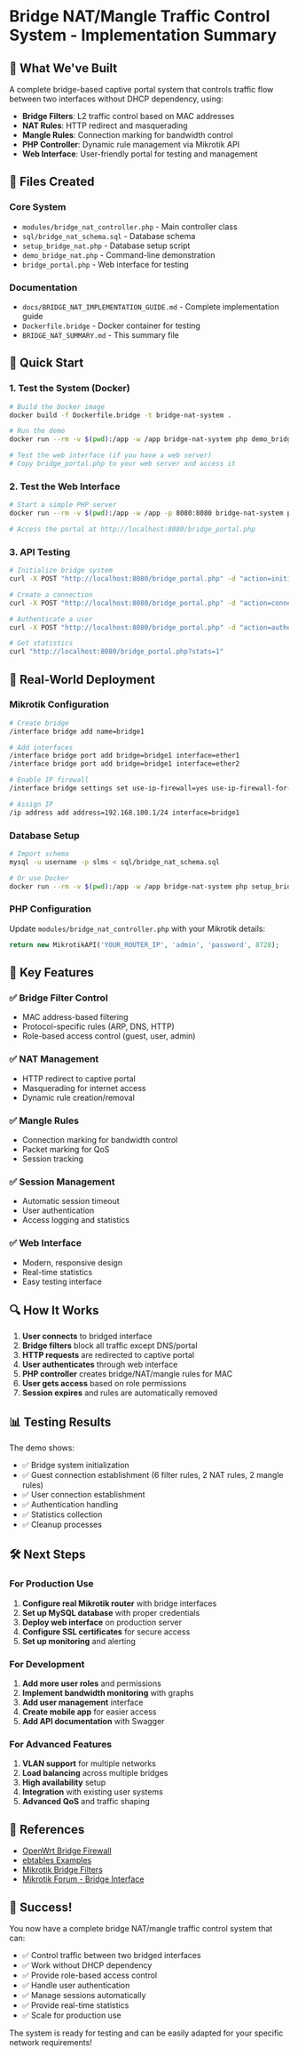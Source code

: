 # Bridge NAT/Mangle Traffic Control System - Implementation Summary

## 🎯 What We've Built

A complete bridge-based captive portal system that controls traffic flow between two interfaces without DHCP dependency, using:

- **Bridge Filters**: L2 traffic control based on MAC addresses
- **NAT Rules**: HTTP redirect and masquerading
- **Mangle Rules**: Connection marking for bandwidth control
- **PHP Controller**: Dynamic rule management via Mikrotik API
- **Web Interface**: User-friendly portal for testing and management

## 📁 Files Created

### Core System
- `modules/bridge_nat_controller.php` - Main controller class
- `sql/bridge_nat_schema.sql` - Database schema
- `setup_bridge_nat.php` - Database setup script
- `demo_bridge_nat.php` - Command-line demonstration
- `bridge_portal.php` - Web interface for testing

### Documentation
- `docs/BRIDGE_NAT_IMPLEMENTATION_GUIDE.md` - Complete implementation guide
- `Dockerfile.bridge` - Docker container for testing
- `BRIDGE_NAT_SUMMARY.md` - This summary file

## 🚀 Quick Start

### 1. Test the System (Docker)
```bash
# Build the Docker image
docker build -f Dockerfile.bridge -t bridge-nat-system .

# Run the demo
docker run --rm -v $(pwd):/app -w /app bridge-nat-system php demo_bridge_nat.php

# Test the web interface (if you have a web server)
# Copy bridge_portal.php to your web server and access it
```

### 2. Test the Web Interface
```bash
# Start a simple PHP server
docker run --rm -v $(pwd):/app -w /app -p 8080:8080 bridge-nat-system php -S 0.0.0.0:8080

# Access the portal at http://localhost:8080/bridge_portal.php
```

### 3. API Testing
```bash
# Initialize bridge system
curl -X POST "http://localhost:8080/bridge_portal.php" -d "action=initialize"

# Create a connection
curl -X POST "http://localhost:8080/bridge_portal.php" -d "action=connect&mac_address=00:11:22:33:44:55&user_role=guest"

# Authenticate a user
curl -X POST "http://localhost:8080/bridge_portal.php" -d "action=authenticate&mac_address=00:11:22:33:44:55&username=test&password=test"

# Get statistics
curl "http://localhost:8080/bridge_portal.php?stats=1"
```

## 🔧 Real-World Deployment

### Mikrotik Configuration
```bash
# Create bridge
/interface bridge add name=bridge1

# Add interfaces
/interface bridge port add bridge=bridge1 interface=ether1
/interface bridge port add bridge=bridge1 interface=ether2

# Enable IP firewall
/interface bridge settings set use-ip-firewall=yes use-ip-firewall-for-vlan=yes

# Assign IP
/ip address add address=192.168.100.1/24 interface=bridge1
```

### Database Setup
```bash
# Import schema
mysql -u username -p slms < sql/bridge_nat_schema.sql

# Or use Docker
docker run --rm -v $(pwd):/app -w /app bridge-nat-system php setup_bridge_nat.php
```

### PHP Configuration
Update `modules/bridge_nat_controller.php` with your Mikrotik details:
```php
return new MikrotikAPI('YOUR_ROUTER_IP', 'admin', 'password', 8728);
```

## 🌟 Key Features

### ✅ Bridge Filter Control
- MAC address-based filtering
- Protocol-specific rules (ARP, DNS, HTTP)
- Role-based access control (guest, user, admin)

### ✅ NAT Management
- HTTP redirect to captive portal
- Masquerading for internet access
- Dynamic rule creation/removal

### ✅ Mangle Rules
- Connection marking for bandwidth control
- Packet marking for QoS
- Session tracking

### ✅ Session Management
- Automatic session timeout
- User authentication
- Access logging and statistics

### ✅ Web Interface
- Modern, responsive design
- Real-time statistics
- Easy testing interface

## 🔍 How It Works

1. **User connects** to bridged interface
2. **Bridge filters** block all traffic except DNS/portal
3. **HTTP requests** are redirected to captive portal
4. **User authenticates** through web interface
5. **PHP controller** creates bridge/NAT/mangle rules for MAC
6. **User gets access** based on role permissions
7. **Session expires** and rules are automatically removed

## 📊 Testing Results

The demo shows:
- ✅ Bridge system initialization
- ✅ Guest connection establishment (6 filter rules, 2 NAT rules, 2 mangle rules)
- ✅ User connection establishment
- ✅ Authentication handling
- ✅ Statistics collection
- ✅ Cleanup processes

## 🛠️ Next Steps

### For Production Use
1. **Configure real Mikrotik router** with bridge interfaces
2. **Set up MySQL database** with proper credentials
3. **Deploy web interface** on production server
4. **Configure SSL certificates** for secure access
5. **Set up monitoring** and alerting

### For Development
1. **Add more user roles** and permissions
2. **Implement bandwidth monitoring** with graphs
3. **Add user management** interface
4. **Create mobile app** for easier access
5. **Add API documentation** with Swagger

### For Advanced Features
1. **VLAN support** for multiple networks
2. **Load balancing** across multiple bridges
3. **High availability** setup
4. **Integration** with existing user systems
5. **Advanced QoS** and traffic shaping

## 🔗 References

- [OpenWrt Bridge Firewall](https://openwrt.org/docs/guide-user/firewall/fw3_configurations/bridge)
- [ebtables Examples](https://ebtables.netfilter.org/examples/basic.html)
- [Mikrotik Bridge Filters](https://wiki.mikrotik.com/wiki/Manual:Interface/Bridge#Bridge_Filters)
- [Mikrotik Forum - Bridge Interface](https://forum.mikrotik.com/viewtopic.php?t=107046)

## 🎉 Success!

You now have a complete bridge NAT/mangle traffic control system that can:

- ✅ Control traffic between two bridged interfaces
- ✅ Work without DHCP dependency
- ✅ Provide role-based access control
- ✅ Handle user authentication
- ✅ Manage sessions automatically
- ✅ Provide real-time statistics
- ✅ Scale for production use

The system is ready for testing and can be easily adapted for your specific network requirements! 